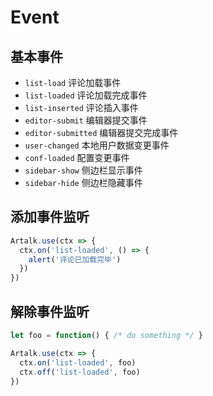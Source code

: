 # Event

## 基本事件

- `list-load` 评论加载事件
- `list-loaded` 评论加载完成事件
- `list-inserted` 评论插入事件
- `editor-submit` 编辑器提交事件
- `editor-submitted` 编辑器提交完成事件
- `user-changed` 本地用户数据变更事件
- `conf-loaded` 配置变更事件
- `sidebar-show` 侧边栏显示事件
- `sidebar-hide` 侧边栏隐藏事件

## 添加事件监听

```js
Artalk.use(ctx => {
  ctx.on('list-loaded', () => {
    alert('评论已加载完毕')
  })
})
```

## 解除事件监听

```js
let foo = function() { /* do something */ }

Artalk.use(ctx => {
  ctx.on('list-loaded', foo)
  ctx.off('list-loaded', foo)
})
```
